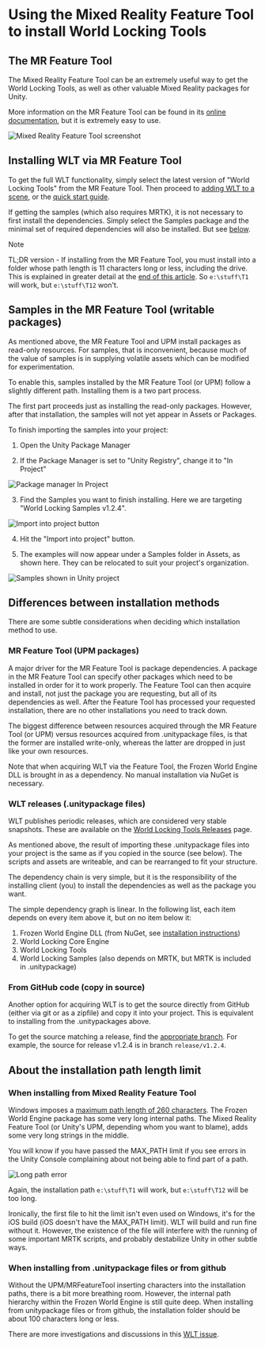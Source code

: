 
# Using the Mixed Reality Feature Tool to install World Locking Tools

## The MR Feature Tool

The Mixed Reality Feature Tool can be an extremely useful way to get the World Locking Tools, as well as other valuable Mixed Reality packages for Unity.

More information on the MR Feature Tool can be found in its [online documentation](https://docs.microsoft.com/windows/mixed-reality/develop/unity/welcome-to-mr-feature-tool), but it is extremely easy to use.

![Mixed Reality Feature Tool screenshot](~/DocGen/Images/Screens/UPMSamples/MRFeatureTool.JPG)

## Installing WLT via MR Feature Tool

To get the full WLT functionality, simply select the latest version of "World Locking Tools" from the MR Feature Tool. Then proceed to [adding WLT to a scene](InitialSetup.md#adding-world-locking-tools-to-a-unity-scene), or the [quick start guide](QuickStart.md).

If getting the samples (which also requires MRTK), it is not necessary to first install the dependencies. Simply select the Samples package and the minimal set of required dependencies will also be installed. But see [below](#samples-in-the-mr-feature-tool-writable-packages).

> [!NOTE]
> TL;DR version - If installing from the MR Feature Tool, you must install into a folder whose path length is 11 characters long or less, including the drive. This is explained in greater detail at the [end of this article](#about-the-installation-path-length-limit). So `e:\stuff\T1` will work, but `e:\stuff\T12` won't.

## Samples in the MR Feature Tool (writable packages)

As mentioned above, the MR Feature Tool and UPM install packages as read-only resources. For samples, that is inconvenient, because much of the value of samples is in supplying volatile assets which can be modified for experimentation.

To enable this, samples installed by the MR Feature Tool (or UPM) follow a slightly different path. Installing them is a two part process.

The first part proceeds just as installing the read-only packages. However, after that installation, the samples will not yet appear in Assets or Packages.

To finish importing the samples into your project:

1. Open the Unity Package Manager

2. If the Package Manager is set to "Unity Registry", change it to "In Project"

![Package manager In Project](~/DocGen/Images/Screens/UPMSamples/InProject.JPG)

3. Find the Samples you want to finish installing. Here we are targeting "World Locking Samples v1.2.4".

![Import into project button](~/DocGen/Images/Screens/UPMSamples/ImportIntoProject.JPG)

4. Hit the "Import into project" button.

5. The examples will now appear under a Samples folder in Assets, as shown here. They can be relocated to suit your project's organization.

![Samples shown in Unity project](~/DocGen/Images/Screens/UPMSamples/Samples.JPG)

## Differences between installation methods

There are some subtle considerations when deciding which installation method to use.

### MR Feature Tool (UPM packages)

A major driver for the MR Feature Tool is package dependencies. A package in the MR Feature Tool can specify other packages which need to be installed in order for it to work properly. The Feature Tool can then acquire and install, not just the package you are requesting, but all of its dependencies as well. After the Feature Tool has processed your requested installation, there are no other installations you need to track down.

The biggest difference between resources acquired through the MR Feature Tool (or UPM) versus resources acquired from .unitypackage files, is that the former are installed write-only, whereas the latter are dropped in just like your own resources.

Note that when acquiring WLT via the Feature Tool, the Frozen World Engine DLL is brought in as a dependency. No manual installation via NuGet is necessary.

### WLT releases (.unitypackage files)

WLT publishes periodic releases, which are considered very stable snapshots. These are available on the [World Locking Tools Releases](https://github.com/microsoft/MixedReality-WorldLockingTools-Unity/releases) page.

As mentioned above, the result of importing these .unitypackage files into your project is the same as if you copied in the source (see below). The scripts and assets are writeable, and can be rearranged to fit your structure.

The dependency chain is very simple, but it is the responsibility of the installing client (you) to install the dependencies as well as the package you want.

The simple dependency graph is linear. In the following list, each item depends on every item above it, but on no item below it:

1. Frozen World Engine DLL (from NuGet, see [installation instructions](InitialSetup.md#frozenworld-engine-installation))
2. World Locking Core Engine
3. World Locking Tools
4. World Locking Samples (also depends on MRTK, but MRTK is included in .unitypackage)

### From GitHub code (copy in source)

Another option for acquiring WLT is to get the source directly from GitHub (either via git or as a zipfile) and copy it into your project. This is equivalent to installing from the .unitypackages above.

To get the source matching a release, find the [appropriate branch](https://github.com/microsoft/MixedReality-WorldLockingTools-Unity/branches). For example, the source for release v1.2.4 is in branch `release/v1.2.4`.

## About the installation path length limit

### When installing from Mixed Reality Feature Tool

Windows imposes a [maximum path length of 260 characters](https://docs.microsoft.com/windows/win32/fileio/maximum-file-path-limitation?tabs=cmd). The Frozen World Engine package has some very long internal paths. The Mixed Reality Feature Tool (or Unity's UPM, depending whom you want to blame), adds some very long strings in the middle.

You will know if you have passed the MAX_PATH limit if you see errors in the Unity Console complaining about not being able to find part of a path.

![Long path error](~/DocGen/Images/Screens/LongPathError.PNG)

Again, the installation path `e:\stuff\T1` will work, but `e:\stuff\T12` will be too long.

Ironically, the first file to hit the limit isn't even used on Windows, it's for the iOS build (iOS doesn't have the MAX_PATH limit). WLT will build and run fine without it. However, the existence of the file will interfere with the running of some important MRTK scripts, and probably destabilize Unity in other subtle ways.

### When installing from .unitypackage files or from github

Without the UPM/MRFeatureTool inserting characters into the installation paths, there is a bit more breathing room. However, the internal path hierarchy within the Frozen World Engine is still quite deep. When installing from unitypackage files or from github, the installation folder should be about 100 characters long or less.

There are more investigations and discussions in this [WLT issue](https://github.com/microsoft/MixedReality-WorldLockingTools-Unity/issues/161).
